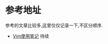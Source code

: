 # 参考地址

参考的文章比较多,这里仅仅记录一下,不区分顺序.  



* [Vim使用笔记](http://www.cnblogs.com/jiqingwu/archive/2012/06/14/vim_notes.html)  待续  



